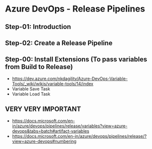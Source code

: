 # Azure DevOps - Release Pipelines

## Step-01: Introduction

## Step-02: Create a Release Pipeline


## Step-00: Install Extensions (To pass variables from Build to Release)
- https://dev.azure.com/nkdagility/Azure-DevOps-Variable-Tools/_wiki/wikis/variable-tools/14/index
- Variable Save Task
- Variable Load Task 


## VERY VERY IMPORTANT
- https://docs.microsoft.com/en-in/azure/devops/pipelines/release/variables?view=azure-devops&tabs=batch#artifact-variables
- https://docs.microsoft.com/en-in/azure/devops/pipelines/release/?view=azure-devops#numbering